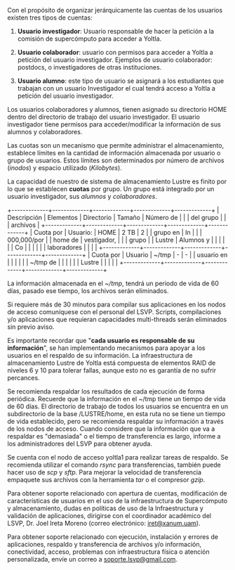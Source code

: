 Con el propósito de organizar jerárquicamente las cuentas de los
usuarios existen tres tipos de cuentas:

1.  **Usuario investigador**: Usuario responsable de hacer la petición a
    la comisión de supercómputo para acceder a Yoltla.

2.  **Usuario colaborador**: usuario con permisos para acceder a Yoltla
    a petición del usuario investigador. Ejemplos de usuario
    colaborador: postdocs, o investigadores de otras instituciones.

3.  **Usuario alumno**: este tipo de usuario se asignará a los
    estudiantes que trabajan con un usuario Investigador el cual tendrá
    acceso a Yoltla a petición del usuario investigador.

Los usuarios colaboradores y alumnos, tienen asignado su directorio HOME
dentro del directorio de trabajo del usuario investigador. El usuario
investigador tiene permisos para acceder/modificar la información de sus
alumnos y colaboradores.

Las cuotas son un mecanismo que permite administrar el almacenamiento,
establece límites en la cantidad de información almacenada por usuario o
grupo de usuarios. Estos límites son determinados por número de archivos
(*inodos*) y espacio utilizado (*Kilobytes*).

La capacidad de nuestro de sistema de almacenamiento Lustre es finito
por lo que se establecen **cuotas** por grupo. Un grupo está integrado
por un usuario investigador, sus *alumnos* y *colaboradores*.

+-------------+-------------+-------------+-------------+-------------+
| Descripción | Elementos   | Directorio  | Tamaño      | Número de   |
|             | del grupo   |             |             | archivos    |
+-------------+-------------+-------------+-------------+-------------+
| Cuota por   | Usuario:    | HOME        | 2 TB        | 2           |
| grupo en    | In          |             |             | 000,000/por |
| home de     | vestigador, |             |             | grupo       |
| Lustre      | Alumnos y   |             |             |             |
|             | Co          |             |             |             |
|             | laboradores |             |             |             |
+-------------+-------------+-------------+-------------+-------------+
| Cuota por   | Usuario     | \~/tmp      | \-          | \-          |
| usuario en  |             |             |             |             |
| \~/tmp de   |             |             |             |             |
| Lustre      |             |             |             |             |
+-------------+-------------+-------------+-------------+-------------+

La información almacenada en el *\~/tmp*, tendrá un periodo de vida de
60 días, pasado ese tiempo, los archivos serán eliminados.

Si requiere más de 30 minutos para compilar sus aplicaciones en los
nodos de acceso comuníquese con el personal del LSVP. Scripts,
compilaciones y/o aplicaciones que requieran capacidades multi-threads
serán eliminados sin previo aviso.

Es importante recordar que "**cada usuario es responsable de su
información**", se han implementando mecanismos para apoyar a los
usuarios en el respaldo de su información. La infraestructura de
almacenamiento Lustre de Yoltla está compuesta de elementos RAID de
niveles 6 y 10 para tolerar fallas, aunque esto no es garantía de no
sufrir percances.

Se recomienda respaldar los resultados de cada ejecución de forma
periódica. Recuerde que la información en el \~/tmp tiene un tiempo de
vida de 60 días. El directorio de trabajo de todos los usuarios se
encuentra en un subdirectorio de la base /LUSTRE/home, en esta ruta no
se tiene un tiempo de vida establecido, pero se recomienda respaldar su
información a través de los nodos de acceso. Cuando considere que la
información que va a respaldar es "demasiada" o el tiempo de
transferencia es largo, informe a los administradores del LSVP para
obtener ayuda.

Se cuenta con el nodo de acceso yoltla1 para realizar tareas de
respaldo. Se recomienda utilizar el comando *rsync* para transferencias,
también puede hacer uso de *scp* y *sftp*. Para mejorar la velocidad de
transferencia empaquete sus archivos con la herramienta *tar* o el
compresor *gzip*.

Para obtener soporte relacionado con apertura de cuentas, modificación
de características de usuarios en el uso de la infraestructura de
Supercómputo y almacenamiento, dudas en políticas de uso de la
Infraestructura y validación de aplicaciones, dirigirse con el
coordinador académico del LSVP, Dr. Joel Ireta Moreno (correo
electrónico: <iret@xanum.uam>).

Para obtener soporte relacionado con ejecución, instalación y errores de
aplicaciones, respaldo y transferencia de archivos y/o información,
conectividad, acceso, problemas con infraestructura física o atención
personalizada, envíe un correo a <soporte.lsvp@gmail.com>.
